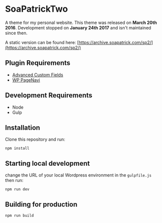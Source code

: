 # SoaPatrickTwo

A theme for my personal website. This theme was released on **March 20th 2016**. Development stopped on **January 24th 2017** and isn't maintained since then. 

A static version can be found here: [https://archive.soapatrick.com/sp2/](https://archive.soapatrick.com/sp2/)

## Plugin Requirements

- [Advanced Custom Fields](https://www.advancedcustomfields.com/)
- [WP PageNavi](https://lesterchan.net/portfolio/programming/php/#wordpress-wp-pagenavi)


## Development Requirements

- Node
- Gulp

## Installation

Clone this repository and run:

```
npm install
```

## Starting local development
change the URL of your local Wordpress environment in the `gulpfile.js` then run:

```
npm run dev
```

## Building for production

```
npm run build
```
